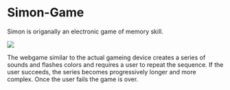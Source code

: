 # Simon-Game

Simon is origanally an electronic game of memory skill. 

<img src="https://i.ytimg.com/vi/1Yqj76Q4jJ4/maxresdefault.jpg" styly="text-align:center" />

The webgame similar to the actual gameing device creates a series of sounds and flashes colors and requires a user to repeat the sequence. If the user succeeds, the series becomes progressively longer and more complex. Once the user fails the game is over.
